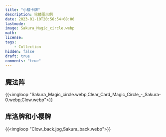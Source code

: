 ```yaml
---
title: "小樱卡牌"
description: 轮播图示例 
date: 2023-01-10T20:56:54+08:00
lastmode:
image: Sakura_Magic_circle.webp
math: 
license: 
tags: 
    - Collection
hidden: false
draft: true
comments: "true"
---
```


## 魔法阵
{{<imgloop "Sakura_Magic_circle.webp,Clear_Card_Magic_Circle_-_Sakura-0.webp,Clow.webp">}}

## 库洛牌和小樱牌
{{<imgloop "Clow_back.jpg,Sakura_back.webp">}} 




